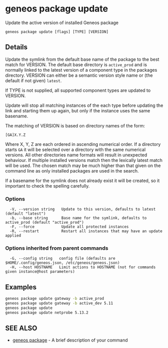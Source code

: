 # geneos package update

Update the active version of installed Geneos package

```text
geneos package update [flags] [TYPE] [VERSION]
```

## Details

Update the symlink from the default base name of the package to
the best match for VERSION. The default base directory is `active_prod`
and is normally linked to the latest version of a component type in the
packages directory. VERSION can either be a semantic version style name or
(the default if not given) `latest`.

If TYPE is not supplied, all supported component types are updated to VERSION.

Update will stop all matching instances of the each type before
updating the link and starting them up again, but only if the
instance uses the same basename.

The matching of VERSION is based on directory names of the form:

`[GA]X.Y.Z`

Where X, Y, Z are each ordered in ascending numerical order. If a
directory starts `GA` it will be selected over a directory with the
same numerical versions. All other directories name formats will
result in unexpected behaviour. If multiple installed versions
match then the lexically latest match will be used. The chosen
match may be much higher than that given on the command line as
only installed packages are used in the search.

If a basename for the symlink does not already exist it will be created,
so it important to check the spelling carefully.

### Options

```text
  -V, --version string   Update to this version, defaults to latest (default "latest")
  -b, --base string      Base name for the symlink, defaults to active_prod (default "active_prod")
  -F, --force            Update all protected instances
  -R, --restart          Restart all instances that may have an update applied
```

### Options inherited from parent commands

```text
  -G, --config string   config file (defaults are $HOME/.config/geneos.json, /etc/geneos/geneos.json)
  -H, --host HOSTNAME   Limit actions to HOSTNAME (not for commands given instance@host parameters)
```

## Examples

```bash
geneos package update gateway -b active_prod
geneos package update gateway -b active_dev 5.11
geneos package update
geneos package update netprobe 5.13.2
```

## SEE ALSO

* [geneos package](geneos_package.md)	 - A brief description of your command
